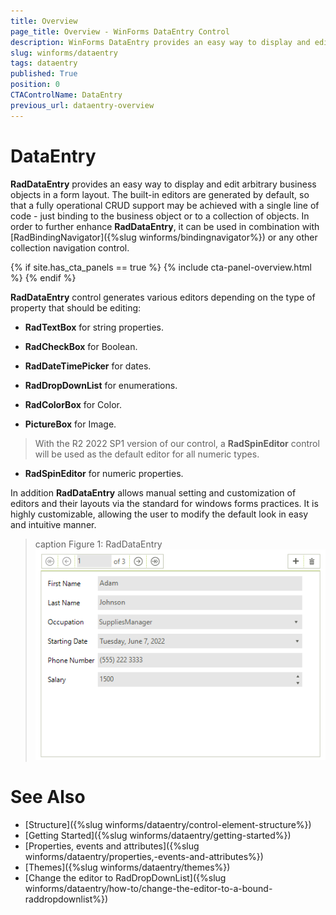 ```yaml
---
title: Overview
page_title: Overview - WinForms DataEntry Control
description: WinForms DataEntry provides an easy way to display and edit arbitrary business objects in a form layout. 
slug: winforms/dataentry
tags: dataentry
published: True
position: 0
CTAControlName: DataEntry
previous_url: dataentry-overview
---
```


# DataEntry

__RadDataEntry__ provides an easy way to display and edit arbitrary business objects in a form layout. The built-in editors are generated by default, so that a fully operational CRUD support may be achieved with a single line of code - just binding to the business object or to a collection of objects. In order to further enhance __RadDataEntry__, it can be used in combination with [RadBindingNavigator]({%slug winforms/bindingnavigator%}) or any other collection navigation control.

{% if site.has_cta_panels == true %}
{% include cta-panel-overview.html %}
{% endif %}

__RadDataEntry__ control generates various editors depending on the type of property that should be editing:

* __RadTextBox__ for string properties.

* __RadCheckBox__ for Boolean.

* __RadDateTimePicker__ for dates.

* __RadDropDownList__ for enumerations. 

* __RadColorBox__ for Color.

* __PictureBox__ for Image.

> With the R2 2022 SP1 version of our control, a __RadSpinEditor__ control will be used as the default editor for all numeric types.

* __RadSpinEditor__ for numeric properties.

In addition __RadDataEntry__ allows manual setting and customization of editors and their layouts via the standard for windows forms practices. It is highly customizable, allowing the user to modify the default look in easy and intuitive manner.

>caption Figure 1: RadDataEntry
![dataentry-overview 001](images/dataentry-overview001.png)

# See Also

 * [Structure]({%slug  winforms/dataentry/control-element-structure%})
 * [Getting Started]({%slug  winforms/dataentry/getting-started%})
 * [Properties, events and attributes]({%slug  winforms/dataentry/properties,-events-and-attributes%})
 * [Themes]({%slug winforms/dataentry/themes%})
 * [Change the editor to RadDropDownList]({%slug  winforms/dataentry/how-to/change-the-editor-to-a-bound-raddropdownlist%})
